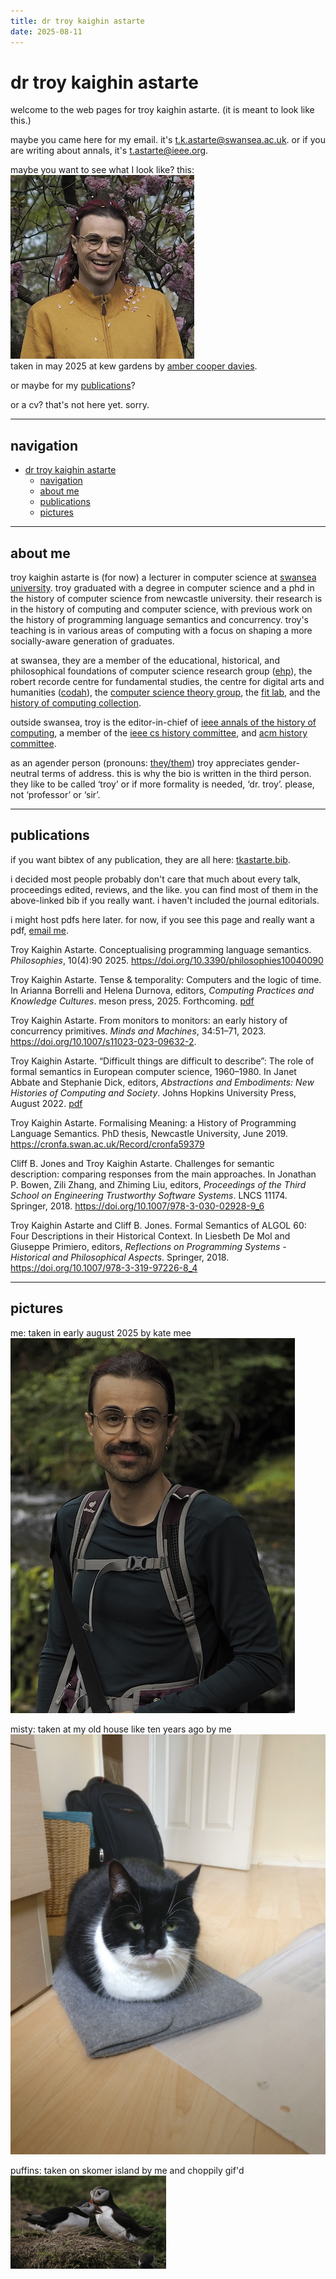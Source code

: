 ```yaml
---
title: dr troy kaighin astarte
date: 2025-08-11
---
```

# dr troy kaighin astarte

welcome to the web pages for troy kaighin astarte. (it is meant to look like this.)

maybe you came here for my email. it's <t.k.astarte@swansea.ac.uk>. 
or if you are writing about annals, it's <t.astarte@ieee.org>.

maybe you want to see what I look like? this:\
[![a person (troy) with pink hair and glasses smiles as pink petals fall from the cherry tree above across their face and onto their mustard-coloured cardigan](res/img/TKA-25.png "click for larger")](res/img/TKA-25-large.jpeg "you thought! you thought?! gotcha!")\
taken in may 2025 at kew gardens by [amber cooper davies](https://ambercooperdavies.com/ "she's an illustrator").

or maybe for my [publications](#publications)?

or a cv? that's not here yet. sorry.

---

## navigation

- [dr troy kaighin astarte](#dr-troy-kaighin-astarte)
  - [navigation](#navigation)
  - [about me](#about-me)
  - [publications](#publications)
  - [pictures](#pictures)

---

## about me

troy kaighin astarte is (for now) a lecturer in computer science at [swansea university](https://www.swansea.ac.uk/staff/t.k.astarte/). troy graduated with a degree in computer science and a phd in the history of computer science from newcastle university. their research is in the history of computing and computer science, with previous work on the history of programming language semantics and concurrency. troy's teaching is in various areas of computing with a focus on shaping a more socially-aware generation of graduates. 

at swansea, they are a member of the educational, historical, and philosophical foundations of computer science research group ([ehp](https://www.swansea.ac.uk/compsci/research-and-impact/educational-historical-philosophical-foundations/ "ehp research group page")), the robert recorde centre for fundamental studies, the centre for digital arts and humanities ([codah](https://codah.swansea.ac.uk/ "codah web pages")), the [computer science theory group](https://swansea-theory.github.io/ "theory group web pages"), the [fit lab](http://fitlab.eu "fit lab web page"), and the [history of computing collection](http://hocc.swansea.ac.uk "history of computing collection pages"). 

outside swansea, troy is the editor-in-chief of [ieee annals of the history of computing](http://computer.org/annals "annals"), a member of the   [ieee cs history committee](https://www.computer.org/volunteering/boards-and-committees/history "ieee cs history"), and [acm history committee](http://history.acm.org "acm history committee").

as an agender person (pronouns: [they/them](https://pronouns.alysbrooks.com/they/.../themself "pronoun use guide")) troy appreciates gender-neutral terms of address. this is why the bio is written in the third person. they like to be called ‘troy’ or if more formality is needed, ‘dr. troy’. please, not ‘professor’ or ‘sir’.

---

## publications 

if you want bibtex of any publication, they are all here: [tkastarte.bib](res/tkastarte.bib "download bibtex of my publications").

i decided most people probably don't care that much about every talk, proceedings edited, reviews, and the like. 
you can find most of them in the above-linked bib if you really want. 
i haven't included the journal editorials. 

i might host pdfs here later. for now, if you see this page and really want a pdf, [email me](#dr-troy-kaighin-astarte "email address was at the top, remember?").

Troy Kaighin Astarte. Conceptualising programming language semantics. *Philosophies*, 10(4):90 2025. <https://doi.org/10.3390/philosophies10040090>

Troy Kaighin Astarte. Tense & temporality: Computers and the logic of time. In Arianna Borrelli and Helena Durnova, editors, *Computing Practices and Knowledge Cultures*. meson press, 2025. Forthcoming. [pdf](res/pdf/Astarte2025TL.pdf "i should remove this once it's published")

Troy Kaighin Astarte. From monitors to monitors: an early history of concurrency primitives.
*Minds and Machines*, 34:51–71, 2023. <https://doi.org/10.1007/s11023-023-09632-2>.

Troy Kaighin Astarte. “Difficult things are difficult to describe”: The role of formal semantics
in European computer science, 1960–1980. In Janet Abbate and Stephanie Dick, editors, *Abstractions
and Embodiments: New Histories of Computing and Society*. Johns Hopkins University Press, August 2022. [pdf](res/pdf/Astarte2022.pdf "i see no other online access so here it is")

Troy Kaighin Astarte. Formalising Meaning: a History of Programming Language Semantics.
PhD thesis, Newcastle University, June 2019. <https://cronfa.swan.ac.uk/Record/cronfa59379>

Cliff B. Jones and Troy Kaighin Astarte. Challenges for semantic description: comparing responses from the main approaches. In Jonathan P. Bowen, Zili Zhang, and Zhiming Liu, editors, *Proceedings of the Third School on Engineering Trustworthy Software Systems*. LNCS 11174. Springer, 2018. <https://doi.org/10.1007/978-3-030-02928-9_6>

Troy Kaighin Astarte and Cliff B. Jones. Formal Semantics of ALGOL 60: Four Descriptions in their Historical Context. In Liesbeth De Mol and Giuseppe Primiero, editors, *Reflections on Programming Systems - Historical and Philosophical Aspects*. Springer, 2018. <https://doi.org/10.1007/978-3-319-97226-8_4>

---

## pictures

me: taken in early august 2025 by kate mee\
![a person, troy, stands in front of a waterfall. they are wearing a green top and have many straps across their chest from a rucksack and camera bag. their hair is tied up and they have a moustache.](res/img/TKA-25-falls.JPG "troy at one of the four falls")

misty: taken at my old house like ten years ago by me\
![a black and white cat sits with all paws tucked underneath atop a laptop case](res/img/Misty_loafing_around.jpeg "misty on her favourite sit spot")

puffins: taken on skomer island by me and choppily gif'd\
![two puffins stand on a rock, preening each other](res/img/puffins.gif "i love these little pierrot penguins")